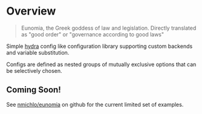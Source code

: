 # Overview

> Eunomia, the Greek goddess of law and legislation. Directly translated as "good order" or "governance according to good laws"

Simple [hydra](https://github.com/facebookresearch/hydra) config like configuration
library supporting custom backends and variable substitution.

Configs are defined as nested groups of mutually exclusive options
that can be selectively chosen.

## Coming Soon!

See [nmichlo/eunomia](https://github.com/nmichlo/eunomia) on github for the current limited set of examples.